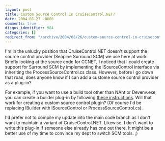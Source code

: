 ```yaml
---
layout: post
title: Custom Source Control In CruiseControl.NET?
date: 2004-08-27 -0800
comments: true
disqus_identifier: 984
categories: []
redirect_from: "/archive/2004/08/26/custom-source-control-in-cruisecontrolnet.aspx/"
---
```


I'm in the unlucky position that CruiseControl.NET doesn't support the
source control provider (Seapine Surround SCM) we use here at work.
Briefly looking at the source code for CCNET, I noticed that I could
create support for Surround SCM by implementing the ISourceControl
interface via inheriting the ProcessSourceControl.cs class. However,
before I go down that road, does anyone know if I can add a custome
source control provider as a plug-in?

For example, if you want to use a build tool other than NAnt or
Devenv.exe, you can create a builder plug-in by following [these
instructions](http://confluence.public.thoughtworks.org/display/CCNET/Custom+Builder+Plug-in).
Will that work for creating a custom source control plugin? (Of course
I'd be replacing IBuilder with ISourceControl or
ProcessSourceControl.cs).

I'd prefer not to compile my update into the main code branch as I don't
want to maintain a variant of CruiseControl.NET. Likewise, I don't want
to write this plug-in if someone else already has one out there. It
might be a better use of my time to convince my dept to switch SCM
tools. ;)

